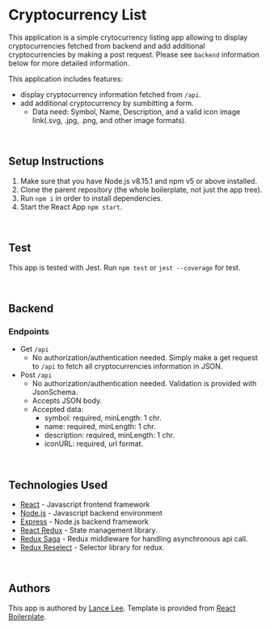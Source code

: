 # Cryptocurrency List

This application is a simple crytocurrency listing app allowing to display cryptocurrencies fetched from backend and add additional cryptocurrencies by making a post request. Please see `backend` information below for more detailed information.

This application includes features:
- display cryptocurrency information fetched from `/api`.
- add additional cryptocurrency by sumbitting a form. 
    - Data need: Symbol, Name, Description, and a valid icon image link(.svg, .jpg, .png, and other image formats).

<br>

## Setup Instructions

1. Make sure that you have Node.js v8.15.1 and npm v5 or above installed.
2. Clone the parent repository (the whole boilerplate, not just the app tree).
3. Run `npm i` in order to install dependencies.
4. Start the React App `npm start`.

<br>

## Test

This app is tested with Jest.
Run `npm test` or `jest --coverage` for test.

<br>

## Backend

### Endpoints
- Get `/api`
    - No authorization/authentication needed. Simply make a get request to `/api` to fetch all cryptocurrencies information in JSON.
- Post `/api`
    - No authorization/authentication needed. Validation is provided with JsonSchema.
    - Accepts JSON body.
    - Accepted data:
        - symbol: required, minLength: 1 chr.
        - name: required, minLength: 1 chr.
        - description: required, minLength: 1 chr.
        - iconURL: required, url format.

<br>

## Technologies Used

- [React](https://reactjs.org/) - Javascript frontend framework
- [Node.js](https://nodejs.org/en/) - Javascript backend environment
- [Express](https://expressjs.com/) - Node.js backend framework
- [React Redux](https://react-redux.js.org/) - State management library.
- [Redux Saga](https://redux-saga.js.org/) - Redux middleware for handling asynchronous api call. 
- [Redux Reselect](https://github.com/reduxjs/reselect) - Selector library for redux.

<br>

## Authors 

This app is authored by [Lance Lee](https://github.com/lancelee2885).
Template is provided from [React Boilerplate](https://www.reactboilerplate.com/).

<br>